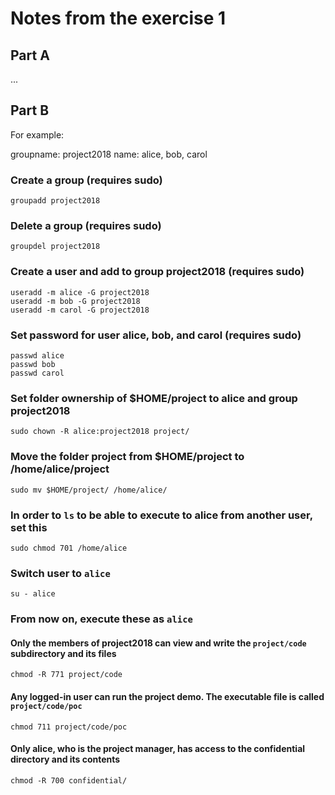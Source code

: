 # Notes from the exercise 1
## Part A
...

## Part B
For example:

groupname: project2018
name: alice, bob, carol

### Create a group (requires sudo)
```
groupadd project2018
```
### Delete a group (requires sudo)
```
groupdel project2018
```
### Create a user and add to group project2018 (requires sudo)
```
useradd -m alice -G project2018
useradd -m bob -G project2018
useradd -m carol -G project2018
```
### Set password for user alice, bob, and carol (requires sudo)
```
passwd alice
passwd bob
passwd carol
```
### Set folder ownership of $HOME/project to alice and group project2018
```
sudo chown -R alice:project2018 project/
```
### Move the folder project from $HOME/project to /home/alice/project
```
sudo mv $HOME/project/ /home/alice/
```
### In order to `ls` to be able to execute to alice from another user, set this
```
sudo chmod 701 /home/alice
```
### Switch user to `alice`
```
su - alice
```
### From now on, execute these as `alice`
#### Only the members of project2018 can view and write the `project/code` subdirectory and its files
```
chmod -R 771 project/code
```
#### Any logged-in user can run the project demo. The executable file is called `project/code/poc`
```
chmod 711 project/code/poc
```
#### Only alice, who is the project manager, has access to the confidential directory and its contents
```
chmod -R 700 confidential/
```
